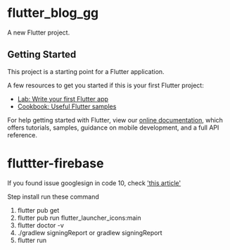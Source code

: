 # flutter_blog_gg

A new Flutter project.

## Getting Started

This project is a starting point for a Flutter application.

A few resources to get you started if this is your first Flutter project:

- [Lab: Write your first Flutter app](https://flutter.dev/docs/get-started/codelab)
- [Cookbook: Useful Flutter samples](https://flutter.dev/docs/cookbook)

For help getting started with Flutter, view our
[online documentation](https://flutter.dev/docs), which offers tutorials,
samples, guidance on mobile development, and a full API reference.
# fluttter-firebase

If you found issue googlesign in code 10, check ['this article'](https://stackoverflow.com/questions/54557479/flutter-and-google-sign-in-plugin-platformexceptionsign-in-failed-com-google)

Step install run these command
1. flutter pub get
2. flutter pub run flutter_launcher_icons:main
3. flutter doctor -v
4. ./gradlew signingReport or gradlew signingReport
5. flutter run

